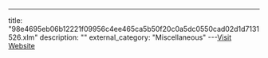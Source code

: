 ---
title: "98e4695eb06b12221f09956c4ee465ca5b50f20c0a5dc0550cad02d1d7131526.xlm"
description: ""
external_category: "Miscellaneous"
---[Visit Website](https://github.com/InQuest/malware-samples/raw/master/2019-01-15-Mal-Excel-Doc-Macrosheet/98e4695eb06b12221f09956c4ee465ca5b50f20c0a5dc0550cad02d1d7131526)

